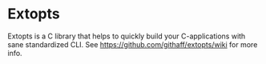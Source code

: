 # Extopts

Extopts is a C library that helps to quickly build your C-applications
with sane standardized CLI. See
https://github.com/githaff/extopts/wiki for more info.

